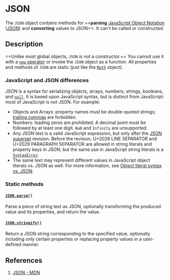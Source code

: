 # JSON

The `JSON` object contains methods for ==**parsing** [JavaScript Object Notation](https://json.org/) ([JSON](https://developer.mozilla.org/en-US/docs/Glossary/JSON)) and **converting** values to JSON==. It can't be called or constructed.

## Description

==Unlike most global objects, `JSON` is not a constructor.== You cannot use it with a [`new` operator](https://developer.mozilla.org/en-US/docs/Web/JavaScript/Reference/Operators/new) or invoke the `JSON` object as a function. All properties and methods of `JSON` are static (just like the [`Math`](https://developer.mozilla.org/en-US/docs/Web/JavaScript/Reference/Global_Objects/Math) object).

### JavaScript and JSON differences

JSON is a syntax for serializing objects, arrays, numbers, strings, booleans, and [`null`](https://developer.mozilla.org/en-US/docs/Web/JavaScript/Reference/Operators/null). It is based upon JavaScript syntax, but is distinct from JavaScript: most of JavaScript is *not* JSON. For example:

- Objects and Arrays: property names must be double-quoted strings; [trailing commas](https://developer.mozilla.org/en-US/docs/Web/JavaScript/Reference/Trailing_commas) are forbidden.
- Numbers: leading zeros are prohibited. A decimal point must be followed by at least one digit. `NaN` and `Infinity` are unsupported.
- Any JSON text is a valid JavaScript expression, but only after the [JSON superset](https://github.com/tc39/proposal-json-superset) revision. Before the revision, U+2028 LINE SEPARATOR and U+2029 PARAGRAPH SEPARATOR are allowed in string literals and property keys in JSON; but the same use in JavaScript string literals is a [`SyntaxError`](https://developer.mozilla.org/en-US/docs/Web/JavaScript/Reference/Global_Objects/SyntaxError).
- The same text may represent different values in JavaScript object literals vs. JSON as well. For more information, see [Object literal syntax vs. JSON](https://developer.mozilla.org/en-US/docs/Web/JavaScript/Reference/Operators/Object_initializer#object_literal_syntax_vs._json).

### Static methods

#### [`JSON.parse()`](https://developer.mozilla.org/en-US/docs/Web/JavaScript/Reference/Global_Objects/JSON/parse)

Parse a piece of string text as JSON, optionally transforming the produced value and its properties, and return the value.

#### [`JSON.stringify()`](https://developer.mozilla.org/en-US/docs/Web/JavaScript/Reference/Global_Objects/JSON/stringify)

Return a JSON string corresponding to the specified value, optionally including only certain properties or replacing property values in a user-defined manner.

## References

1. [JSON - MDN](https://developer.mozilla.org/en-US/docs/Web/JavaScript/Reference/Global_Objects/JSON)